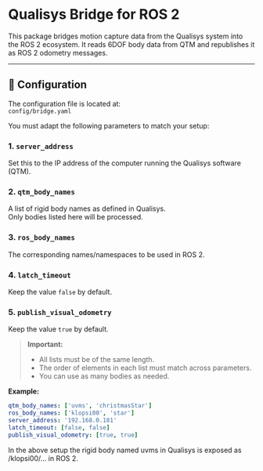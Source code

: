 # Qualisys Bridge for ROS 2

This package bridges motion capture data from the Qualisys system into the ROS 2 ecosystem. It reads 6DOF body data from QTM and republishes it as ROS 2 odometry messages.

---

## 🔧 Configuration

The configuration file is located at:  
`config/bridge.yaml`

You must adapt the following parameters to match your setup:

### 1. `server_address`
Set this to the IP address of the computer running the Qualisys software (QTM).

### 2. `qtm_body_names`
A list of rigid body names as defined in Qualisys.  
Only bodies listed here will be processed.

### 3. `ros_body_names`
The corresponding names/namespaces to be used in ROS 2.

### 4. `latch_timeout`
Keep the value `false` by default.

### 5. `publish_visual_odometry`
Keep the value `true` by default.

> **Important:**  
> - All lists must be of the same length.  
> - The order of elements in each list must match across parameters.  
> - You can use as many bodies as needed.

**Example:**

```yaml
qtm_body_names: ['uvms', 'christmasStar']
ros_body_names: ['klopsi00', 'star']
server_address: '192.168.0.181'
latch_timeout: [false, false]
publish_visual_odometry: [true, true]
```

In the above setup the rigid body named uvms in Qualisys is exposed as /klopsi00/... in ROS 2.